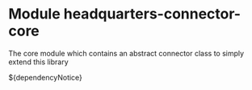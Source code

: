 # Module headquarters-connector-core

The core module which contains an abstract connector class to simply extend this library

${dependencyNotice}